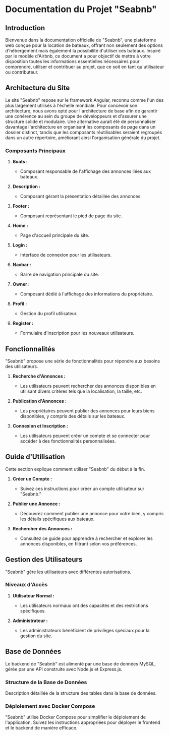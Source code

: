 # Documentation du Projet "Seabnb"

## Introduction

Bienvenue dans la documentation officielle de "Seabnb", une plateforme web conçue pour la location de bateaux, offrant non seulement des options d'hébergement mais également la possibilité d'utiliser ces bateaux. Inspiré par le modèle d'Airbnb, ce document a pour objectif de mettre à votre disposition toutes les informations essentielles nécessaires pour comprendre, utiliser et contribuer au projet, que ce soit en tant qu'utilisateur ou contributeur.

## Architecture du Site


Le site "Seabnb" repose sur le framework Angular, reconnu comme l'un des plus largement utilisés à l'échelle mondiale. Pour concevoir son architecture, nous avons opté pour l'architecture de base afin de garantir une cohérence au sein du groupe de développeurs et d'assurer une structure solide et modulaire. Une alternative aurait été de personnaliser davantage l'architecture en organisant les composants de page dans un dossier distinct, tandis que les composants réutilisables seraient regroupés dans un autre répertoire, améliorant ainsi l'organisation générale du projet.

### Composants Principaux

1. **Boats :**
   - Composant responsable de l'affichage des annonces liées aux bateaux.

2. **Description :**
   - Composant gérant la présentation détaillée des annonces.

3. **Footer :**
   - Composant représentant le pied de page du site.

4. **Home :**
   - Page d'accueil principale du site.

5. **Login :**
   - Interface de connexion pour les utilisateurs.

6. **Navbar :**
   - Barre de navigation principale du site.

7. **Owner :**
   - Composant dédié à l'affichage des informations du propriétaire.

8. **Profil :**
   - Gestion du profil utilisateur.

9. **Register :**
   - Formulaire d'inscription pour les nouveaux utilisateurs.

## Fonctionnalités

"Seabnb" propose une série de fonctionnalités pour répondre aux besoins des utilisateurs.

1. **Recherche d'Annonces :**
   - Les utilisateurs peuvent rechercher des annonces disponibles en utilisant divers critères tels que la localisation, la taille, etc.

2. **Publication d'Annonces :**
   - Les propriétaires peuvent publier des annonces pour leurs biens disponibles, y compris des détails sur les bateaux.

3. **Connexion et Inscription :**
   - Les utilisateurs peuvent créer un compte et se connecter pour accéder à des fonctionnalités personnalisées.

## Guide d'Utilisation

Cette section explique comment utiliser "Seabnb" du début à la fin.

1. **Créer un Compte :**
   - Suivez ces instructions pour créer un compte utilisateur sur "Seabnb."

2. **Publier une Annonce :**
   - Découvrez comment publier une annonce pour votre bien, y compris les détails spécifiques aux bateaux.

3. **Rechercher des Annonces :**
   - Consultez ce guide pour apprendre à rechercher et explorer les annonces disponibles, en filtrant selon vos préférences.

## Gestion des Utilisateurs

"Seabnb" gère les utilisateurs avec différentes autorisations.

### Niveaux d'Accès

1. **Utilisateur Normal :**
   - Les utilisateurs normaux ont des capacités et des restrictions spécifiques.

2. **Administrateur :**
   - Les administrateurs bénéficient de privilèges spéciaux pour la gestion du site.

## Base de Données

Le backend de "Seabnb" est alimenté par une base de données MySQL, gérée par une API construite avec Node.js et Express.js.

### Structure de la Base de Données

Description détaillée de la structure des tables dans la base de données.

### Déploiement avec Docker Compose

"Seabnb" utilise Docker Compose pour simplifier le déploiement de l'application. Suivez les instructions appropriées pour déployer le frontend et le backend de manière efficace.
